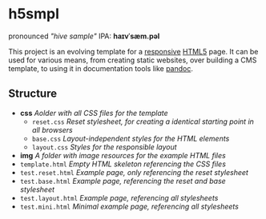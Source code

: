 h5smpl
======

pronounced _"hive sample"_ IPA: **haɪvˈsæm.pəl**

This project is an evolving template for a 
[responsive](http://en.wikipedia.org/wiki/Responsive_web_design) 
[HTML5](http://de.wikipedia.org/wiki/HTML5) page.
It can be used for various means, from creating static websites,
over building a CMS template, to using it in documentation tools like 
[pandoc](http://johnmacfarlane.net/pandoc/).

Structure
---------

* **css** _Aolder with all CSS files for the template_
    + `reset.css` _Reset stylesheet, for creating a identical starting point in all browsers_
    + `base.css` _Layout-independent styles for the HTML elements_
    + `layout.css` _Styles for the responsible layout_
* **img** _A folder with image resources for the example HTML files_
* `template.html` _Empty HTML skeleton referencing the CSS files_
* `test.reset.html` _Example page, only referencing the reset stylesheet_
* `test.base.html` _Example page, referencing the reset and base stylesheet_
* `test.layout.html` _Example page, referencing all stylesheets_
* `test.mini.html` _Minimal example page, referencing all stylesheets_
